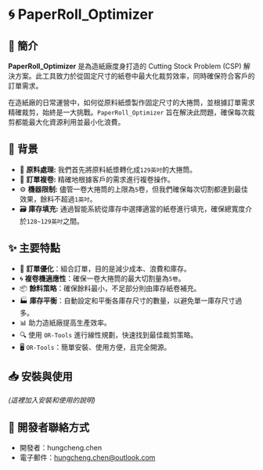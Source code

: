 # 🌀 PaperRoll_Optimizer

## 🌟 簡介

**PaperRoll_Optimizer** 是為造紙廠度身打造的 Cutting Stock Problem (CSP) 解決方案。此工具致力於從固定尺寸的紙卷中最大化裁剪效率，同時確保符合客戶的訂單需求。

在造紙廠的日常運營中，如何從原料紙漿製作固定尺寸的大捲筒，並根據訂單需求精確裁剪，始終是一大挑戰。`PaperRoll_Optimizer` 旨在解決此問題，確保每次裁剪都能最大化資源利用並最小化浪費。

## 📘 背景

- 🌲 **原料處理:** 我們首先將原料紙漿轉化成`129英吋`的大捲筒。
- 📏 **訂單複卷:** 精確地根據客戶的需求進行複卷操作。
- ⚙️ **機器限制:** 儘管一卷大捲筒的上限為`5`卷，但我們確保每次切割都達到最佳效果，餘料不超過`1英吋`。
- 🗃️ **庫存填充:** 通過智能系統從庫存中選擇適當的紙卷進行填充，確保總寬度介於`128~129英吋`之間。

## ✨ 主要特點

- 📏 **訂單優化**：組合訂單，目的是減少成本、浪費和庫存。
- 🌀 **複卷機適應性**：確保一卷大捲筒的最大切割量為`5卷`。
- 📦 **餘料策略**：確保餘料最小，不足部分則由庫存紙卷補充。
- 🏭 **庫存平衡**：自動設定和平衡各庫存尺寸的數量，以避免單一庫存尺寸過多。
- 📊 助力造紙廠提高生產效率。
- 🔍 使用 `OR-Tools` 進行線性規劃，快速找到最佳裁剪策略。
- 🖥️ `OR-Tools`：簡單安裝、使用方便，且完全開源。

## 📥 安裝與使用

*(這裡加入安裝和使用的說明)*

## 👤 開發者聯絡方式

- 開發者：hungcheng.chen
- 電子郵件：[hungcheng.chen@outlook.com](mailto:hungcheng.chen@outlook.com)
